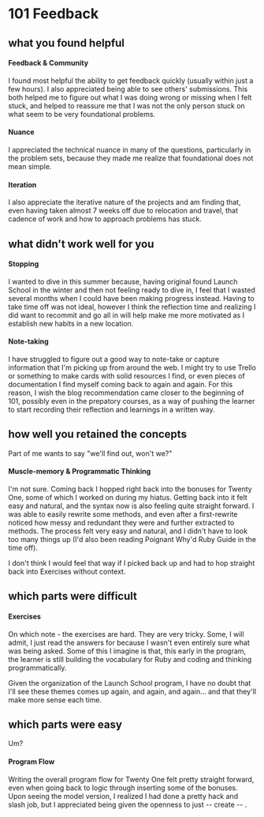 # 101 Feedback

## what you found helpful

#### Feedback & Community
I found most helpful the ability to get feedback quickly (usually within just a few hours). I also appreciated being able to see others' submissions. This both helped me to figure out what I was doing wrong or missing when I felt stuck, and helped to reassure me that I was not the only person stuck on what seem to be very foundational problems. 

#### Nuance
I appreciated the technical nuance in many of the questions, particularly in the problem sets, because they made me realize that foundational does not mean simple. 

#### Iteration
I also appreciate the iterative nature of the projects and am finding that, even having taken almost 7 weeks off due to relocation and travel, that cadence of work and how to approach problems has stuck. 

## what didn't work well for you

#### Stopping
I wanted to dive in this summer because, having original found Launch School in the winter and then not feeling ready to dive in, I feel that I wasted several months when I could have been making progress instead. Having to take time off was not ideal, however I think the reflection time and realizing I did want to recommit and go all in will help make me more motivated as I establish new habits in a new location.

#### Note-taking
I have struggled to figure out a good way to note-take or capture information that I'm picking up from around the web. I might try to use Trello or something to make cards with solid resources I find, or even pieces of documentation I find myself coming back to again and again. For this reason, I wish the blog recommendation came closer to the beginning of 101, possibly even in the prepatory courses, as a way of pushing the learner to start recording their reflection and learnings in a written way.

## how well you retained the concepts

Part of me wants to say "we'll find out, won't we?"

#### Muscle-memory & Programmatic Thinking
I'm not sure. Coming back I hopped right back into the bonuses for Twenty One, some of which I worked on during my hiatus. Getting back into it felt easy and natural, and the syntax now is also feeling quite straight forward. I was able to easily rewrite some methods, and even after a first-rewrite noticed how messy and redundant they were and further extracted to methods. The process felt very easy and natural, and I didn't have to look too many things up (I'd also been reading Poignant Why'd Ruby Guide in the time off).

I don't think I would feel that way if I picked back up and had to hop straight back into Exercises without context. 

## which parts were difficult

#### Exercises
On which note - the exercises are hard. They are very tricky. Some, I will admit, I just read the answers for because I wasn't even entirely sure what was being asked. Some of this I imagine is that, this early in the program, the learner is still building the vocabulary for Ruby and coding and thinking programmatically. 

Given the organization of the Launch School program, I have no doubt that I'll see these themes comes up again, and again, and again... and that they'll make more sense each time. 

## which parts were easy
Um?

#### Program Flow
Writing the overall program flow for Twenty One felt pretty straight forward, even when going back to logic through inserting some of the bonuses. Upon seeing the model version, I realized I had done a pretty hack and slash job, but I appreciated being given the openness to just -- create -- . 
